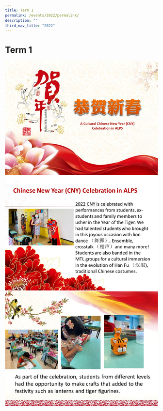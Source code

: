 ```yaml
---
title: Term 1
permalink: /events/2022/permalink/
description: ""
third_nav_title: "2022"
---
```

# **Term 1**

![](/images/2022%20Events/Term%201/Slide.jpg)
![](/images/2022%20Events/Term%201/Slide2.jpg)![](/images/2022%20Events/Term%201/Slide3.jpg)